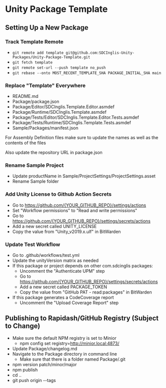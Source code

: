 # Unity Package Template

## Setting Up a New Package

### Track Template Remote
- `git remote add template git@github.com:SDCInglis-Unity-Packages/Unity-Package-Template.git`
- `git fetch template`
- `git remote set-url --push template no_push`
- `git rebase --onto MOST_RECENT_TEMPLATE_SHA PACKAGE_INITIAL_SHA main`

### Replace "Template" Everywhere
- README.md
- Package/package.json
- Package/Editor/SDCInglis.Template.Editor.asmdef
- Package/Runtime/SDCInglis.Template.asmdef
- Package/Tests/Editor/SDCInglis.Template.Editor.Tests.asmdef
- Package/Tests/Runtime/SDCInglis.Template.Tests.asmdef
- Sample/Packages/manifest.json

For Assembly Definition files make sure to update the names as well as the contents of the files

Also update the repository URL in package.json

### Rename Sample Project
- Update productName in Sample/ProjectSettings/ProjectSettings.asset
- Rename Sample folder

### Add Unity License to Github Action Secrets
- Go to https://github.com/{YOUR_GITHUB_REPO}/settings/actions
- Set "Workflow permissions" to "Read and write permissions"
- Go to https://github.com/{YOUR_GITHUB_REPO}/settings/secrets/actions
- Add a new secret called UNITY_LICENSE
- Copy the value from "Unity_v2019.x.ulf" in BitWarden

### Update Test Workflow
- Go to .github/workflows/test.yml
- Update the unityVersion matrix as needed
- If this package or project depends on other com.sdcinglis packages:
  - Uncomment the "Authenticate UPM" step
  - Go to https://github.com/{YOUR_GITHUB_REPO}/settings/secrets/actions
  - Add a new secret called PACKAGE_TOKEN
  - Copy the value from "GitHub PAT - read:packages" in BitWarden
- If this package generates a CodeCoverage report
  - Uncomment the "Upload Coverage Report" step

## Publishing to Rapidash/GitHub Registry (Subject to Change)
- Make sure the default NPM registry is set to Minior
  - npm config set registry=http://minior.local:4873/
- Update Package/changelog.md
- Navigate to the Package directory in command line
  - Make sure that there is a folder named Package/.git
- npm version patch/minor/major
- npm publish
- cd ..
- git push origin --tags
